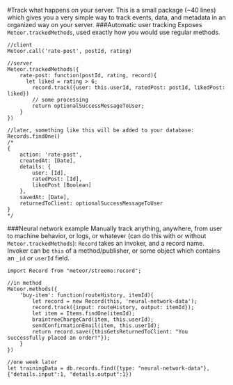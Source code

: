 #Track what happens on your server.
This is a small package (~40 lines) which gives you a very simple way to track events, data, and metadata in an organized way on your server.
###Automatic user tracking
Exposes `Meteor.trackedMethods`, used exactly how you would use regular methods.
```
//client
Meteor.call('rate-post', postId, rating)
```

```
//server
Meteor.trackedMethods({
	rate-post: function(postId, rating, record){
	  let liked = rating > 6;
		record.track({user: this.userId, ratedPost: postId, likedPost: liked})
		// some processing
		return optionalSuccessMessageToUser;
	}
})

//later, something like this will be added to your database:
Records.findOne()
/*
{
	action: 'rate-post',
	createdAt: [Date],
	details: {
		user: [Id],
		ratedPost: [Id],
		likedPost [Boolean]
	},
	savedAt: [Date],
	returnedToClient: optionalSuccessMessageToUser
}
*/
```

###Neural network example
Manually track anything, anywhere, from user to machine behavior, or logs, or whatever (can do this with or without `Meteor.trackedMethods`):
`Record` takes an invoker, and a record name. Invoker can be `this` of a method/publisher, or some object which contains an `_id` or `userId` field.

```
import Record from "meteor/streemo:record";

//in method
Meteor.methods({
	'buy-item': function(routeHistory, itemId){
		let record = new Record(this, 'neural-network-data');
		record.track({input: routeHistory, output: itemId});
		let item = Items.findOne(itemId);
		braintreeChargeCard(item, this.userId);
		sendConfirmationEmail(item, this.userId);
		return record.save({thisGetsReturnedToClient: "You successfully placed an order!"});
	}
})
```
```
//one week later
let trainingData = db.records.find({type: "neural-network-data"}, {"details.input":1, "details.output":1})
```